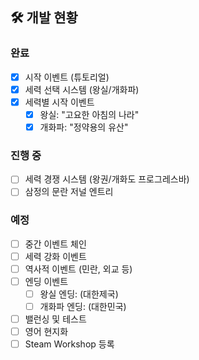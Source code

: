 ## 🛠️ 개발 현황

### 완료
- [x] 시작 이벤트 (튜토리얼)
- [x] 세력 선택 시스템 (왕실/개화파)
- [x] 세력별 시작 이벤트
  - [x] 왕실: "고요한 아침의 나라"
  - [x] 개화파: "정약용의 유산"

### 진행 중
- [ ] 세력 경쟁 시스템 (왕권/개화도 프로그레스바)
- [ ] 삼정의 문란 저널 엔트리

### 예정
- [ ] 중간 이벤트 체인
- [ ] 세력 강화 이벤트
- [ ] 역사적 이벤트 (민란, 외교 등)
- [ ] 엔딩 이벤트
  - [ ] 왕실 엔딩: (대한제국)
  - [ ] 개화파 엔딩: (대한민국)
- [ ] 밸런싱 및 테스트
- [ ] 영어 현지화
- [ ] Steam Workshop 등록
